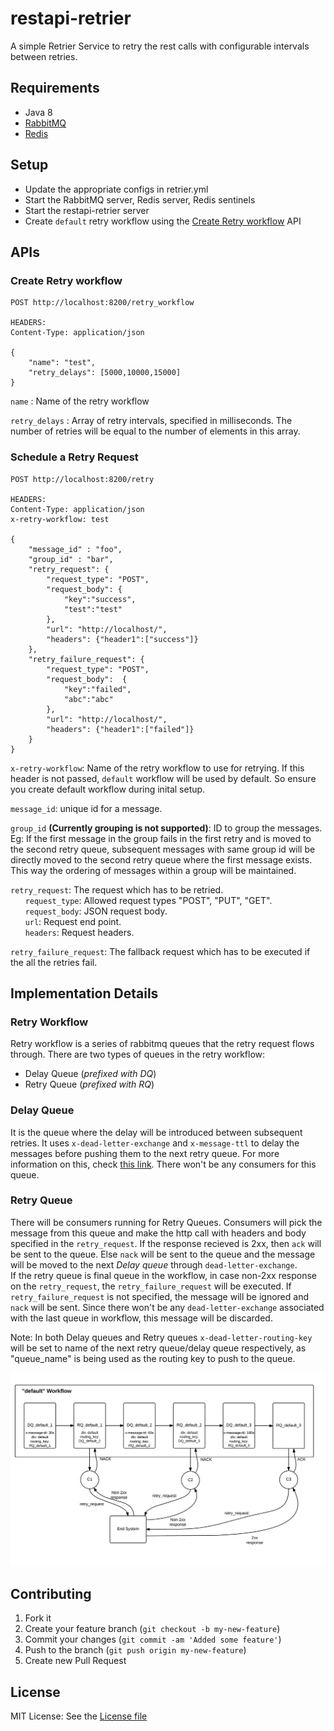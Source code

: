 # restapi-retrier
A simple Retrier Service to retry the rest calls with configurable intervals between retries.

## Requirements
* Java 8
* [RabbitMQ](https://www.rabbitmq.com/download.html)
* [Redis](http://redis.io/topics/quickstart)


## Setup

* Update the appropriate configs in retrier.yml
* Start the RabbitMQ server, Redis server, Redis sentinels
* Start the restapi-retrier server
* Create `default` retry workflow using the [Create Retry workflow](#create-retry-workflow) API


## APIs

### Create Retry workflow

```
POST http://localhost:8200/retry_workflow

HEADERS: 
Content-Type: application/json

{
    "name": "test",
    "retry_delays": [5000,10000,15000]
}
```
`name` : Name of the retry workflow

`retry_delays` : Array of retry intervals, specified in milliseconds. The number of retries will be equal to the number of elements in this array.

### Schedule a Retry Request

```
POST http://localhost:8200/retry

HEADERS: 
Content-Type: application/json
x-retry-workflow: test

{
    "message_id" : "foo",
    "group_id" : "bar",
    "retry_request": {
        "request_type": "POST",
        "request_body": {
            "key":"success",
            "test":"test"
        },
        "url": "http://localhost/",
        "headers": {"header1":["success"]}
    },
    "retry_failure_request": {
        "request_type": "POST",
        "request_body":  {
            "key":"failed",
            "abc":"abc"
        },
        "url": "http://localhost/",
        "headers": {"header1":["failed"]}
    }
}
```

`x-retry-workflow`: Name of the retry workflow to use for retrying. If this header is not passed, `default` workflow will be used by default. So ensure you create default workflow during inital setup.

`message_id`: unique id for a message.

`group_id` **(Currently grouping is not supported)**: ID to group the messages. 
Eg: If the first message in the group fails in the first retry and is moved to the second retry queue, subsequent messages with same group id will be directly moved to the second retry queue where the first message exists. This way the ordering of messages within a group will be maintained. 

`retry_request`: The request which has to be retried.
<br>
&nbsp;&nbsp;&nbsp;&nbsp;&nbsp;&nbsp;`request_type`: Allowed request types "POST", "PUT", "GET".
<br>
&nbsp;&nbsp;&nbsp;&nbsp;&nbsp;&nbsp;`request_body`: JSON request body.
<br>
&nbsp;&nbsp;&nbsp;&nbsp;&nbsp;&nbsp;`url`: Request end point.
<br>
&nbsp;&nbsp;&nbsp;&nbsp;&nbsp;&nbsp;`headers`: Request headers.

`retry_failure_request`: The fallback request which has to be executed if the all the retries fail.


## Implementation Details

### Retry Workflow
Retry workflow is a series of rabbitmq queues that the retry request flows through. 
There are two types of queues in the retry workflow:
* Delay Queue (*prefixed with DQ*)
* Retry Queue (*prefixed with RQ*)

### Delay Queue
It is the queue where the delay will be introduced between subsequent retries. It uses `x-dead-letter-exchange` and `x-message-ttl` to delay the messages before pushing them to the next retry queue. For more information on this, check [this link](http://yuserinterface.com/dev/2013/01/08/how-to-schedule-delay-messages-with-rabbitmq-using-a-dead-letter-exchange/). There won't be any consumers for this queue. 

### Retry Queue
There will be consumers running for Retry Queues. Consumers will pick the message from this queue and make the http call with headers and body specified in the `retry_request`. If the response recieved is 2xx, then `ack` will be sent to the queue. Else `nack` will be sent to the queue and the message will be moved to the next *Delay queue* through `dead-letter-exchange`.
<br>
If the retry queue is final queue in the workflow, in case non-2xx response on the `retry_request`, the `retry_failure_request` will be executed. If `retry_failure_request` is not specified, the message will be ignored and `nack` will be sent. Since there won't be any `dead-letter-exchange` associated with the last queue in workflow, this message will be discarded.



Note: In both Delay queues and Retry queues `x-dead-letter-routing-key` will be set to name of the next retry queue/delay queue respectively, as "queue_name" is being used as the routing key to push to the queue.

![retry_workflow](retry_workflow.png?raw=true)

## Contributing

1. Fork it
2. Create your feature branch (`git checkout -b my-new-feature`)
3. Commit your changes (`git commit -am 'Added some feature'`)
4. Push to the branch (`git push origin my-new-feature`)
5. Create new Pull Request

## License

MIT License: See the [License file](LICENSE.md)
